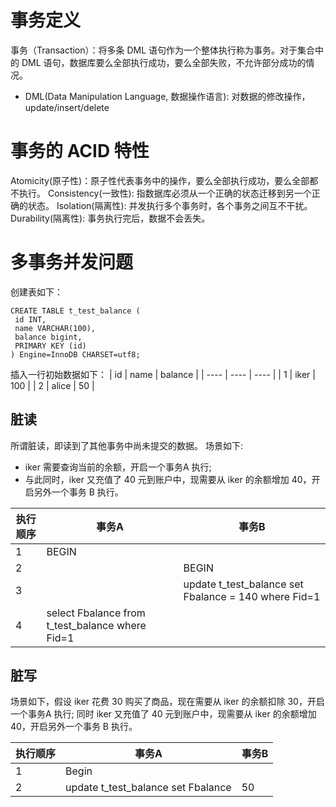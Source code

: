 # 事务定义
事务（Transaction）：将多条 DML 语句作为一个整体执行称为事务。对于集合中的 DML 语句，数据库要么全部执行成功，要么全部失败，不允许部分成功的情况。

- DML(Data Manipulation Language, 数据操作语言): 对数据的修改操作，update/insert/delete

# 事务的 ACID 特性
Atomicity(原子性)：原子性代表事务中的操作，要么全部执行成功，要么全部都不执行。
Consistency(一致性): 指数据库必须从一个正确的状态迁移到另一个正确的状态。
Isolation(隔离性): 并发执行多个事务时，各个事务之间互不干扰。
Durability(隔离性): 事务执行完后，数据不会丢失。

# 多事务并发问题

创建表如下：
```
CREATE TABLE t_test_balance (
 id INT,
 name VARCHAR(100),
 balance bigint,
 PRIMARY KEY (id)
) Engine=InnoDB CHARSET=utf8;
```
插入一行初始数据如下：
|  id | name | balance | 
|  ----  | ----  | ---- |
| 1  | iker | 100 |
| 2  | alice | 50 |

## 脏读
所谓脏读，即读到了其他事务中尚未提交的数据。
场景如下:
- iker 需要查询当前的余额，开启一个事务A 执行;
- 与此同时，iker 又充值了 40 元到账户中，现需要从 iker 的余额增加 40，开启另外一个事务 B 执行。

|  执行顺序 | 事务A | 事务B| 
|  ----  | ----  | ---- |
| 1  | BEGIN | |
| 2  | | BEGIN |
| 3  |  | update t_test_balance set Fbalance = 140 where Fid=1 |
| 4  | select Fbalance from t_test_balance where Fid=1 | |




## 脏写
场景如下，假设 iker 花费 30 购买了商品，现在需要从 iker 的余额扣除 30，开启一个事务A 执行; 同时 iker 又充值了 40 元到账户中，现需要从 iker 的余额增加 40，开启另外一个事务 B 执行。

|  执行顺序 | 事务A | 事务B| 
|  ----  | ----  | ---- |
| 1  | Begin | |
| 2  | update t_test_balance set Fbalance | 50 |
